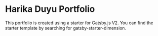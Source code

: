 # Harika Duyu Portfolio

This portfolio is created using a starter for Gatsby.js V2. You can find the starter template by searching for gatsby-starter-dimension. 
